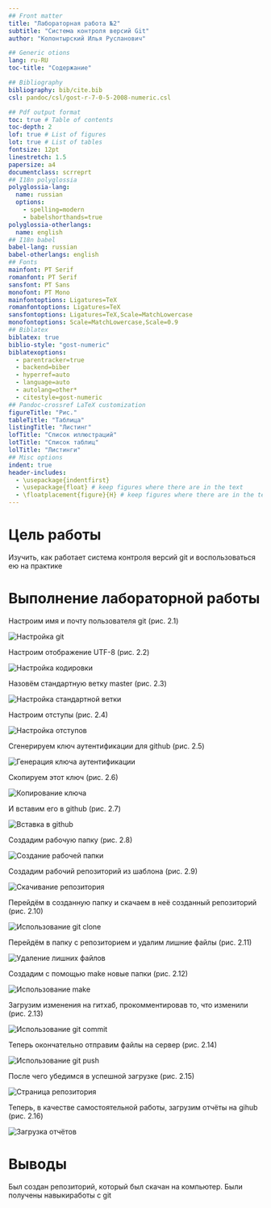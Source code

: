 ```yaml
---
## Front matter
title: "Лабораторная работа №2"
subtitle: "Система контроля версий Git"
author: "Колонтырский Илья Русланович"

## Generic otions
lang: ru-RU
toc-title: "Содержание"

## Bibliography
bibliography: bib/cite.bib
csl: pandoc/csl/gost-r-7-0-5-2008-numeric.csl

## Pdf output format
toc: true # Table of contents
toc-depth: 2
lof: true # List of figures
lot: true # List of tables
fontsize: 12pt
linestretch: 1.5
papersize: a4
documentclass: scrreprt
## I18n polyglossia
polyglossia-lang:
  name: russian
  options:
	- spelling=modern
	- babelshorthands=true
polyglossia-otherlangs:
  name: english
## I18n babel
babel-lang: russian
babel-otherlangs: english
## Fonts
mainfont: PT Serif
romanfont: PT Serif
sansfont: PT Sans
monofont: PT Mono
mainfontoptions: Ligatures=TeX
romanfontoptions: Ligatures=TeX
sansfontoptions: Ligatures=TeX,Scale=MatchLowercase
monofontoptions: Scale=MatchLowercase,Scale=0.9
## Biblatex
biblatex: true
biblio-style: "gost-numeric"
biblatexoptions:
  - parentracker=true
  - backend=biber
  - hyperref=auto
  - language=auto
  - autolang=other*
  - citestyle=gost-numeric
## Pandoc-crossref LaTeX customization
figureTitle: "Рис."
tableTitle: "Таблица"
listingTitle: "Листинг"
lofTitle: "Список иллюстраций"
lotTitle: "Список таблиц"
lolTitle: "Листинги"
## Misc options
indent: true
header-includes:
  - \usepackage{indentfirst}
  - \usepackage{float} # keep figures where there are in the text
  - \floatplacement{figure}{H} # keep figures where there are in the text
---
```


# Цель работы

Изучить, как работает система контроля версий git и воспользоваться ею на практике

# Выполнение лабораторной работы

Настроим имя и почту пользователя git (рис. 2.1)

![Настройка git](image/1.png)

Настроим отображение UTF-8 (рис. 2.2)

![Настройка кодировки](image/2.png)

Назовём стандартную ветку master (рис. 2.3)

![Настройка стандартной ветки](image/3.png)

Настроим отступы (рис. 2.4)

![Настройка отступов](image/4.png)

Сгенерируем ключ аутентификации для github (рис. 2.5)

![Генерация ключа аутентификации](image/5.png)

Скопируем этот ключ (рис. 2.6)

![Копирование ключа](image/6.png)

И вставим его в github (рис. 2.7)

![Вставка в github](image/7.png)

Создадим рабочую папку (рис. 2.8)

![Создание рабочей папки](image/8.png)

Создадим рабочий репозиторий из шаблона (рис. 2.9)

![Скачивание репозитория](image/9.png)

Перейдём в созданную папку и скачаем в неё созданный репозиторий (рис. 2.10)

![Использование git clone](image/10.png)

Перейдём в папку с репозиторием и удалим лишние файлы (рис. 2.11)

![Удаление лишних файлов](image/11.png)

Создадим с помощью make новые папки (рис. 2.12)

![Использование make](image/12.png)

Загрузим изменения на гитхаб, прокомментировав то, что изменили (рис. 2.13)

![Использование git commit](image/13.png)

Теперь окончательно отправим файлы на сервер (рис. 2.14)

![Использование git push](image/14.png)

После чего убедимся в успешной загрузке (рис. 2.15)

![Страница репозитория](image/15.png)

Теперь, в качестве самостоятельной работы, загрузим отчёты на gihub (рис. 2.16)

![Загрузка отчётов](image/16.png)

# Выводы

Был создан репозиторий, который был скачан на компьютер. Были получены навыкиработы с git
